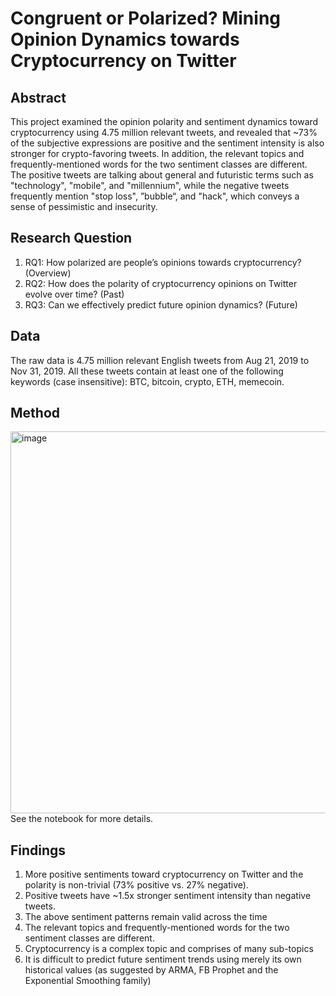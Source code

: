 # Congruent or Polarized? Mining Opinion Dynamics towards Cryptocurrency on Twitter
## Abstract
This project examined the opinion polarity and sentiment dynamics toward cryptocurrency using 4.75 million relevant tweets, and revealed that ~73% of the subjective expressions are positive and the sentiment intensity is also stronger for crypto-favoring tweets. In addition, the relevant topics and frequently-mentioned words for the two sentiment classes are different. The positive tweets are talking about general and futuristic terms such as "technology", "mobile", and "millennium", while the negative tweets frequently mention "stop loss", ”bubble“, and "hack", which conveys a sense of pessimistic and insecurity.

## Research Question
1. RQ1: How polarized are people’s opinions towards cryptocurrency? (Overview)
2. RQ2: How does the polarity of cryptocurrency opinions on Twitter evolve over time? (Past)
3. RQ3: Can we effectively predict future opinion dynamics? (Future)

## Data
The raw data is 4.75 million relevant English tweets from Aug 21, 2019 to Nov 31, 2019. All these tweets contain at least one of the following keywords (case insensitive): BTC, bitcoin, crypto, ETH, memecoin. 

## Method
<img width="611" alt="image" src="https://user-images.githubusercontent.com/71967604/172021384-2ee19a60-ec8d-4c68-86e6-1584067df823.png">
See the notebook for more details.

## Findings
1. More positive sentiments toward cryptocurrency on Twitter and the polarity is non-trivial (73% positive vs. 27% negative). 
2. Positive tweets have ~1.5x stronger sentiment intensity than negative tweets.
3. The above sentiment patterns remain valid across the time
4. The relevant topics and frequently-mentioned words for the two sentiment classes are different.
5. Cryptocurrency is a complex topic and comprises of many sub-topics
6. It is difficult to predict future sentiment trends using merely its own historical values (as suggested by ARMA, FB Prophet and the Exponential Smoothing family)
